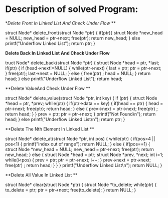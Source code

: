 
# Description of solved Program:





**Delete Front In Linked List And Check Under Flow* **


struct Node* delete_front(struct Node *ptr)
{
    if(ptr){
        struct Node *new_head = NULL;
    new_head = ptr->next;
    free(ptr);
    return new_head;
    }
    else
        printf("Underflow Linked List");
    return ptr;
}




**Delete Back  In Linked List And Check Under Flow**



truct Node* delete_back(struct Node *ptr)
{
    struct Node *head = ptr, *last;
    if(ptr)
    {
        if (head->next!=NULL)
        {
            while(ptr->next)
            {
                last = ptr;
                ptr = ptr->next;
            }
            free(ptr);
            last->next = NULL;
        }
        else
        {
            free(ptr) ;
            head = NULL;
        }
        return head;
    }
    else
        printf("Underflow Linked List");
    return head;
    
    
    
    
    
    
   **Delete ValueAnd Check Under Flow **
   
   
   
   struct Node* delete_value(struct Node *ptr, int key)
{
    if (ptr)
    {
        struct Node *head = ptr, *prev;
        while(ptr)
        {
            if(ptr->data == key)
            {
                if(head == ptr)
                {
                    head = ptr->next;
                    free(ptr);
                    return head;
                }
                else
                {
                    prev->next = ptr->next;
                    free(ptr) ;
                    return head;
                }
            }
            prev = ptr;
            ptr = ptr->next;
        }
        printf("Not Found\n");
        return head;
    }
    else
        printf("Underflow Linked List\n");
    return ptr;
}





**Delete The Nth Element In Linked List **



struct Node* delete_at(struct Node *ptr, int pos)
{
    while(ptr)
    {
        if(pos>4 || pos<1)
        {
            printf("Index out of range");
            return NULL;
        }
        else
        {
            if(pos==1)
            {
                struct Node *new_head = NULL;
                new_head = ptr->next;
                free(ptr);
                return new_head;
            }
            else
            {
                struct  Node *head = ptr;
                struct Node *prev, *next;
                int i=1;
                while(i<pos)
                {
                    prev = ptr;
                    ptr = ptr->next;
                    i++;
                }
                prev->next = ptr->next;
                free(ptr) ;
                return head;
            }
        }
    }
    printf("Underflow Linked List\n");
    return NULL;
}



**Delete All Value In Linked List **
 
 
 
 struct Node* clear(struct Node *ptr)
{
    struct Node *to_delete;
    while(ptr)
        {
            to_delete = ptr;
            ptr = ptr->next;
            free(to_delete);
        }
    return NULL;
}


